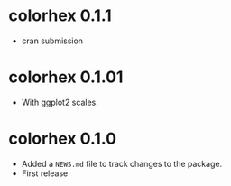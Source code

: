 # colorhex 0.1.1
- cran submission

# colorhex 0.1.01

* With ggplot2 scales.

# colorhex 0.1.0

* Added a `NEWS.md` file to track changes to the package.
* First release
